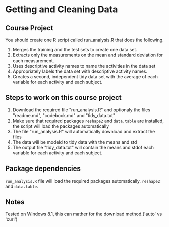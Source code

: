 # Getting and Cleaning Data

## Course Project

You should create one R script called run_analysis.R that does the following.

1. Merges the training and the test sets to create one data set.
2. Extracts only the measurements on the mean and standard deviation for each measurement.
3. Uses descriptive activity names to name the activities in the data set
4. Appropriately labels the data set with descriptive activity names.
5. Creates a second, independent tidy data set with the average of each variable for each activity and each subject.


## Steps to work on this course project


1. Download the  required file "run_analysis.R" and optionaly the files "readme.md", "codebook.md" and "tidy_data.txt"
2. Make sure that required packages ```reshape2``` and ```data.table``` are installed, the script will load the packages  automatically
3. The file "run_analysis.R" will automatically download and extract the files
4. The data will be modeld to tidy data with the means and std
5. The output file "tidy_data.txt" will contain the means and stdof each variable for each activity and each subject.

## Package dependencies 

```run_analysis.R``` file will load the required packages automatically. ```reshape2``` and ```data.table```. 

## Notes

Tested on Windows 8.1, this can mather for the download method.('auto' vs 'curl')

